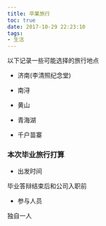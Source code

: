 ```yaml
---
title: 卒業旅行
toc: true
date: 2017-10-29 22:23:10
tags:
- 生活
---
```

以下记录一些可能选择的旅行地点
<!--more-->

* 济南(李清照纪念堂)

* 南浔

* 黄山

* 青海湖

* 千户苗寨

### 本次毕业旅行打算
* 出发时间

毕业答辩结束后和公司入职前

* 参与人员

独自一人

